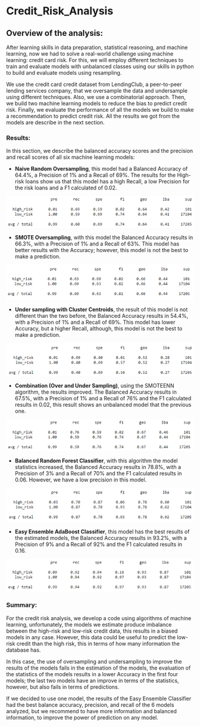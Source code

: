 # Credit_Risk_Analysis

## Overview of the analysis: 

After learning skills in data preparation, statistical reasoning, and machine learning, now we had to solve a real-world challenge using machine learning: credit card risk. For this, we will employ different techniques to train and evaluate models with unbalanced classes using our skills in python to build and evaluate models using resampling.

We use the credit card credit dataset from LendingClub, a peer-to-peer lending services company, that we oversample the data and undersample using different techniques. Also, we use a combinatorial approach. Then, we build two machine learning models to reduce the bias to predict credit risk. Finally, we evaluate the performance of all the models we build to make a recommendation to predict credit risk. All the results we got from the models are describe in the next section.

### Results: 

In this section, we describe the balanced accuracy scores and the precision and recall scores of all six machine learning models:

-	**Naive Random Oversampling**, this model had a Balanced Accuracy of 64.4%, a Precision of 1% and a Recall of 69%. The results for the High-risk loans show us that this model has a high Recall, a low Precision for the risk loans and a F1 calculated of 0.02.

![Gráfica1](https://github.com/raulesqueda/Credit_Risk_Analysis-/blob/main/Images/grafica1.PNG)
 
-	**SMOTE Oversampling**, with this model the Balanced Accuracy results in 66.3%, with a Precision of 1% and a Recall of 63%. This model has better results with the Accuracy; however, this model is not the best to make a prediction.

![Gráfica2](https://github.com/raulesqueda/Credit_Risk_Analysis-/blob/main/Images/grafica2.PNG)
 
-	**Under sampling with Cluster Centroids**, the result of this model is not different than the two before, the Balanced Accuracy results in 54.4%, with a Precision of 1% and a Recall of 69%. This model has lower Accuracy, but a higher Recall, although, this model is not the best to make a prediction.

![Gráfica3](https://github.com/raulesqueda/Credit_Risk_Analysis-/blob/main/Images/grafica3.PNG)
 
-	**Combination (Over and Under Sampling)**, using the SMOTEENN algorithm, the results improved. The Balanced Accuracy results in 67.5%, with a Precision of 1% and a Recall of 76% and the F1 calculated results in 0.02, this result shows an unbalanced model that the previous one.

![Gráfica4](https://github.com/raulesqueda/Credit_Risk_Analysis-/blob/main/Images/grafica4.PNG)
 
-	**Balanced Random Forest Classifier**, with this algorithm the model statistics increased, the Balanced Accuracy results in 78.8%, with a Precision of 3% and a Recall of 70% and the F1 calculated results in 0.06. However, we have a low precision in this model.

![Gráfica5](https://github.com/raulesqueda/Credit_Risk_Analysis-/blob/main/Images/grafica5.PNG)
 
-	**Easy Ensemble AdaBoost Classifier**, this model has the best results of the estimated models, the Balanced Accuracy results in 93.2%, with a Precision of 9% and a Recall of 92% and the F1 calculated results in 0.16.

![Gráfica6](https://github.com/raulesqueda/Credit_Risk_Analysis-/blob/main/Images/grafica6.PNG)
 
### Summary: 

For the credit risk analysis, we develop a code using algorithms of machine learning, unfortunately, the models we estimate produce imbalance between the high-risk and low-risk credit data, this results in a biased models in any case.  However, this data could be useful to predict the low-risk credit than the high risk, this in terms of how many information the database has.

In this case, the use of oversampling and undersampling to improve the results of the models fails in the estimation of the models, the evaluation of the statistics of the models results in a lower Accuracy in the first four models; the last two models have an improve in terms of the statistics, however, but also fails in terms of predictions.

If we decided to use one model, the results of the Easy Ensemble Classifier had the best balance accuracy, precision, and recall of the 6 models analyzed, but we recommend to have more information and balanced information, to improve the power of prediction on any model. 
